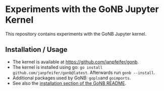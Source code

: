 # Experiments with the GoNB Jupyter Kernel

This repository contains experiments with the GoNB Jupyter kernel.

## Installation / Usage

* The kernel is available at <https://github.com/janpfeifer/gonb>.
* The kernel is installed using go: `go install github.com/janpfeifer/gonb@latest`.
  Afterwards run `gonb --install`.
* Additional packages used by GoNB: `gopls`and `goimports`.
* See also the [installation section of the GoNB README](https://github.com/janpfeifer/gonb#installation).
